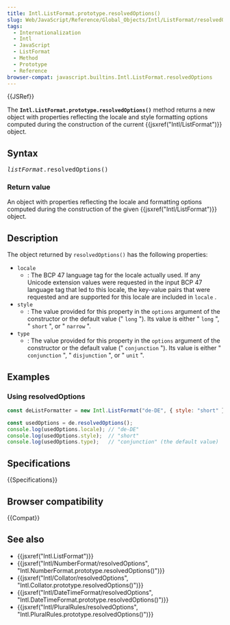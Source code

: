 ```yaml
---
title: Intl.ListFormat.prototype.resolvedOptions()
slug: Web/JavaScript/Reference/Global_Objects/Intl/ListFormat/resolvedOptions
tags:
  - Internationalization
  - Intl
  - JavaScript
  - ListFormat
  - Method
  - Prototype
  - Reference
browser-compat: javascript.builtins.Intl.ListFormat.resolvedOptions
---
```

{{JSRef}}

The **`Intl.ListFormat.prototype.resolvedOptions()`** method returns a new
object with properties reflecting the locale and style formatting options
computed during the construction of the current
{{jsxref("Intl/ListFormat")}} object.

## Syntax

<pre class="brush: js"><var>listFormat</var>.resolvedOptions()</pre>

### Return value

An object with properties reflecting the locale and formatting options computed
during the construction of the given {{jsxref("Intl/ListFormat")}}
object.

## Description

The object returned by `resolvedOptions()` has the following properties:

- `locale`
  - : The BCP 47 language tag for the locale actually used. If any Unicode
    extension values were requested in the input BCP 47 language tag that led to
    this locale, the key-value pairs that were requested and are supported for
    this locale are included in `locale` .
- `style`
  - : The value provided for this property in the `options` argument of the
    constructor or the default value (" `long` "). Its value is either " `long`
    ", " `short` ", or " `narrow` ".
- `type`
  - : The value provided for this property in the `options` argument of the
    constructor or the default value (" `conjunction` "). Its value is either "
    `conjunction` ", " `disjunction` ", or " `unit` ".

## Examples

### Using resolvedOptions

```js
const deListFormatter = new Intl.ListFormat("de-DE", { style: "short" });

const usedOptions = de.resolvedOptions();
console.log(usedOptions.locale); // "de-DE"
console.log(usedOptions.style);  // "short"
console.log(usedOptions.type);   // "conjunction" (the default value)
```

## Specifications

{{Specifications}}

## Browser compatibility

{{Compat}}

## See also

- {{jsxref("Intl.ListFormat")}}
- {{jsxref("Intl/NumberFormat/resolvedOptions",
		"Intl.NumberFormat.prototype.resolvedOptions()")}}
- {{jsxref("Intl/Collator/resolvedOptions",
		"Intl.Collator.prototype.resolvedOptions()")}}
- {{jsxref("Intl/DateTimeFormat/resolvedOptions",
		"Intl.DateTimeFormat.prototype.resolvedOptions()")}}
- {{jsxref("Intl/PluralRules/resolvedOptions",
		"Intl.PluralRules.prototype.resolvedOptions()")}}
